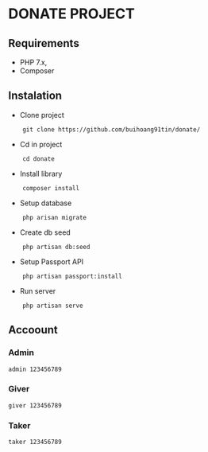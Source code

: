 # DONATE PROJECT

## Requirements
- PHP 7.x,
- Composer

## Instalation

-   Clone project
```
    git clone https://github.com/buihoang91tin/donate/
```
-   Cd in project
```
    cd donate
``` 
-   Install library
```
    composer install
```
-   Setup database
```
    php arisan migrate
```
-   Create db seed
```
    php artisan db:seed
```
-   Setup Passport API
```
    php artisan passport:install
```
-   Run server
```
    php artisan serve
```

## Accoount

### Admin

    admin 123456789

### Giver

    giver 123456789

### Taker

    taker 123456789
